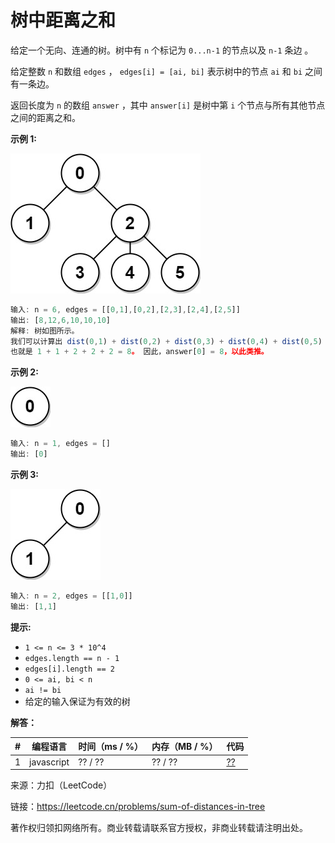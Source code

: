 # 树中距离之和

给定一个无向、连通的树。树中有 `n` 个标记为 `0...n-1` 的节点以及 `n-1` 条边 。

给定整数 `n` 和数组 `edges` ， `edges[i] = [ai, bi]` 表示树中的节点 `ai` 和 `bi` 之间有一条边。

返回长度为 `n` 的数组 `answer` ，其中 `answer[i]` 是树中第 `i` 个节点与所有其他节点之间的距离之和。

**示例 1:**

![示例1](./eg1.jpg)

``` javascript
输入: n = 6, edges = [[0,1],[0,2],[2,3],[2,4],[2,5]]
输出: [8,12,6,10,10,10]
解释: 树如图所示。
我们可以计算出 dist(0,1) + dist(0,2) + dist(0,3) + dist(0,4) + dist(0,5)
也就是 1 + 1 + 2 + 2 + 2 = 8。 因此，answer[0] = 8，以此类推。
```

**示例 2:**

![示例2](./eg2.jpg)

``` javascript
输入: n = 1, edges = []
输出: [0]
```

**示例 3:**

![示例3](./eg3.jpg)

``` javascript
输入: n = 2, edges = [[1,0]]
输出: [1,1]
```

**提示:**

- `1 <= n <= 3 * 10^4`
- `edges.length == n - 1`
- `edges[i].length == 2`
- `0 <= ai, bi < n`
- `ai != bi`
- 给定的输入保证为有效的树

**解答：**

**#**|**编程语言**|**时间（ms / %）**|**内存（MB / %）**|**代码**
--|--|--|--|--
1|javascript|?? / ??|?? / ??|[??](./javascript/ac_v1.js)

来源：力扣（LeetCode）

链接：https://leetcode.cn/problems/sum-of-distances-in-tree

著作权归领扣网络所有。商业转载请联系官方授权，非商业转载请注明出处。
